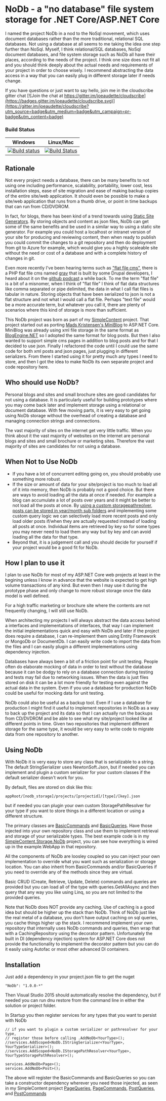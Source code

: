 # NoDb - a "no database" file system storage for .NET Core/ASP.NET Core

I named the project NoDb in a nod to the NoSql movement, which uses document databases rather than the more traditional, relational SQL databases. Not using a database at all seems to me taking the idea one step  further than NoSql. Myself, I think relational/SQL databases, NoSql document databases, and file system storage such as NoDb all have their places, according to the needs of the project. I think one size does not fit all and you should think deeply about the actual needs and requirements of your project in order to choose wisely. I recommend abstracting the data access in a way that you can easily plug in different storage later if needs change.

If you have questions or just want to say hello, join me in the cloudscribe gitter chat
[![Join the chat at https://gitter.im/joeaudette/cloudscribe](https://badges.gitter.im/joeaudette/cloudscribe.svg)](https://gitter.im/joeaudette/cloudscribe?utm_source=badge&utm_medium=badge&utm_campaign=pr-badge&utm_content=badge)

### Build Status

| Windows  | Linux/Mac |
| ------------- | ------------- |
| [![Build status](https://ci.appveyor.com/api/projects/status/sda05djph49420d0?svg=true)](https://ci.appveyor.com/project/joeaudette/nodb)  | [![Build Status](https://travis-ci.org/cloudscribe/NoDb.svg?branch=master)](https://travis-ci.org/cloudscribe/NoDb)  |

## Rationale

Not every project needs a database, there can be many benefits to not using one including performance, scalability, portability, lower cost, less installation steps, ease of site migration and ease of making backup copies of the entire site/web application. It should even be possible to make a site/web application that runs from a thumb drive, or point in time backups that can run from CD/DVDROM.

In fact, for blogs, there has been kind of a trend towards using [Static Site Generators](https://www.staticgen.com/). By storing objects and content as json files, NoDb can get some of the same benefits and be used in a similar way to using a static site generator. For example you could host a localhost or intranet version of your site for producing and reviewing content, then when ready to publish you could commit the changes to a git repository and then do deployment from git to Azure for example, which would give you a highly scaleable site without the need or cost of a database and with a complete history of changes in git. 

Even more recently I've been hearing terms such as ["flat file cms"](https://www.google.com/#q=flat+file+cms), there is a PHP flat file cms named [grav](https://getgrav.org/) that is built by some Drupal developers, I heard about it on the [github podcast](https://soundcloud.com/githubcommunitycast/episode1) a while back. To me the term "flat file" is a bit of a misnomer, when I think of "flat file" I think of flat data structures like comma separated or pipe delimited, the data in what I call flat files is tabular in nature. Storing objects that have been serialized to json is not a flat structure and not what I would call a flat file. Perhaps "text file" would be a more accurate term, but whatever you call it, there are plenty of scenarios where this kind of storage is more than sufficient.

This NoDb project was born as part of my [SimpleContent](https://github.com/joeaudette/cloudscribe.SimpleContent) project. That project started out as porting [Mads Kristensen's MiniBlog](https://github.com/madskristensen/MiniBlog) to ASP.NET Core. MiniBlog was already using xml file storage in the same format as [BlogEngine.NET](http://dotnetblogengine.net/) so I adopted the same format for blog posts. But then I also wanted to support simple cms pages in addition to blog posts and for that I decided to use json. Finally I refactored the code until I could use the same code for both xml posts and json pages, just plugging in different serializers. From there I started using it for pretty much any types I need to store, and then I got the idea to make NoDb its own separate project and code repository here.

## Who should use NoDb?

Personal blogs and sites and small brochure sites are good candidates for not using a database. It is particularly useful for building prototypes where you may come back later and implement storage using a relational or document database. With few moving parts, it is very easy to get going using NoDb storage without the overhead of creating a database and managing connection strings and connections.

The vast majority of sites on the internet get very little traffic. When you think about it the vast majority of websites on the internet are personal blogs and sites and small brochure or marketing sites. Therefore the vast majority of sites are candidates for not using a database.

## When Not to Use NoDb

*  If you have a lot of concurrent editing going on, you should probably use something more robust.
*  If the size or amount of data for your site/project is too much to load all of it into memory, then NoDb is probably not a good choice. But there are ways to avoid loading all the data at once if needed. For example a blog can accumulate a lot of posts over years and it might be better to not load all the posts at once. By [using a custom storagepathreolver, posts can be stored in year/month sub folders](https://github.com/joeaudette/cloudscribe.SimpleContent/blob/master/src/cloudscribe.SimpleContent.Storage.NoDb/PostStoragePathResolver.cs) and implementing some custom query logic we can selectively load more recent posts and only load older posts if/when they are actually requested instead of loading all posts at once. Individual items are retrieved by key so for some types you may never need to load them any way but by key and can avoid loading all the data for that type.
*  Beyond that, it is a judgement call and you should decide for yourself if your project would be a good fit for NoDb.

## How I plan to use it

I plan to use NoDb for most of my ASP.NET Core web projects at least in the begining unless I know in advance that the website is expected to get high volume transactions of any kind. But even then I may use it during the prototype phase and only change to more robust storage once the data model is well defined.

For a high traffic marketing or brochure site where the contents are not frequently changing, I will still use NoDb. 

When architecting my projects I will always abstract the data access behind a interfaces and implementations of interfaces, that way I can implement the initial implementations quick and easy with NoDb and later if the project does require a database, I can re-implement them using Entity Framework or MongoDb or DocumentDb. I can easily write code to import the data from the files and I can easily plugin a different implementations using dependency injection.

Databases have always been a bit of a friction point for unit testing. People often do elaborate mocking of data in order to test without the database because it can be dodgy to rely on a database connection during testing and tests may fail due to networking issues. When the data is just files stored on disk it can be a lot more friendly for testing even against the actual data in the system. Even if you use a database for production NoDb could be useful for mocking data for unit testing.

NoDb could also be useful as a backup tool. Even if I use a database for production I might find it useful to implement repositories in NoDb as a way to back up the project and its data so that I can actually run the backups from CD/DVDROM and be able to see what my site/project looked like at different points in time. Given two repositories that implement different storage for the same type, it would be very easy to write code to migrate data from one repository to another.

## Using NoDb

With NoDb it is very easy to store any class that is serializable to a string. The default StringSerializer uses NewtonSoft.Json, but if needed you can implement and plugin a custom serializer for your custom classes if the default serializer doesn't work for you.

By default, files are stored on disk like this:

    appRoot/[nodb_storage]/projects/[projectid]/[type]/[key].json
	
but if needed you can plugin your own custom StoragePathResolver for your type if you want to store things in a different location or using a different structure.

The primary classes are [BasicCommands](https://github.com/joeaudette/NoDb/blob/master/src/NoDb/BasicCommands.cs) and [BasicQueries](https://github.com/joeaudette/NoDb/blob/master/src/NoDb/BasicQueries.cs). Have those injected into your own repository class and use them to implement retrieval and storage of your serializable types. The best example code is in my [SimpleContent.Storage.NoDb](https://github.com/joeaudette/cloudscribe.SimpleContent/tree/master/src/cloudscribe.SimpleContent.Storage.NoDb) project, you can see how everything is wired up in the example.WebApp in that repository.

All the components of NoDb are loosley coupled so you can inject your own implementation to override what you want such as serialization or storage location. You can also inherit from BasicCommands and/or BasicQueries if you need to override any of the methods since they are virtual.

Basic CRUD (Create, Retrieve, Update, Delete) commands and queries are provided but you can load all of the type with queries.GetAllAsync and then query that any way you like using Linq, so you are not limited to the provided queries.

Note that NoDb does NOT provide any caching. Use of caching is a good idea but should be higher up the stack than NoDb. Think of NoDb just like the real metal of a database, you don't have output caching on sql queries, you cache things higher up the stack. I recommend implement your own repository that internally uses NoDb commands and queries, then wrap that with a CachingRepository using the decorator pattern. Unfortunately the built in DI (dependency injection) system for ASP.NET Core does not provide the functionality to implement the decorator pattern but you can do it easily using Autofac or most other advanced DI containers.


## Installation

Just add a dependency in your project.json file to get the nuget

    "NoDb": "1.0.0-*"
	
Then Visual Studio 2015 should automatically resolve the dependency, but if needed you can run dnu restore from the command line in either the solution or project folder.

In Startup you then register services for any types that you want to persist with NoDb

    // if you want to plugin a custom serializer or pathresolver for your type,
	// register those before calling .AddNoDb<YourType>();
    //services.AddScoped<NoDb.IStringSerializer<YourType>, YourTypeSerializer>();
    //services.AddScoped<NoDb.IStoragePathResolver<YourType>, YourTypeStoragePathResolver>();
	
    services.AddNoDb<Page>();
	services.AddNoDb<Post>();

The above will register the BasicCommands and BasicQueries so you can take a constructor dependency wherever you need those injected, as seen in my SimpleContent project [PageQueries](https://github.com/cloudscribe/cloudscribe.SimpleContent/blob/master/src/cloudscribe.SimpleContent.Storage.NoDb/PageQueries.cs), [PageCommands](https://github.com/cloudscribe/cloudscribe.SimpleContent/blob/master/src/cloudscribe.SimpleContent.Storage.NoDb/PageCommands.cs), [PostQueries](https://github.com/cloudscribe/cloudscribe.SimpleContent/blob/master/src/cloudscribe.SimpleContent.Storage.NoDb/PostQueries.cs), and [PostCommands](https://github.com/cloudscribe/cloudscribe.SimpleContent/blob/master/src/cloudscribe.SimpleContent.Storage.NoDb/PostCommands.cs)

    
  
